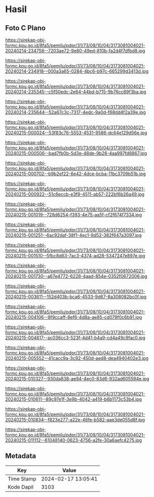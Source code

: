 # Hasil

## Foto C Plano

https://sirekap-obj-formc.kpu.go.id/8fa5/pemilu/pdpr/31/73/08/10/04/3173081004021-20240214-234758--7203ae72-9e80-49ed-810b-fa2d4f7dfbd8.jpg

https://sirekap-obj-formc.kpu.go.id/8fa5/pemilu/pdpr/31/73/08/10/04/3173081004021-20240214-234918--000a3a65-0284-4bc6-b97c-665299d3413d.jpg

https://sirekap-obj-formc.kpu.go.id/8fa5/pemilu/pdpr/31/73/08/10/04/3173081004021-20240214-235345--c5f50edc-2e64-44bd-b715-9b76cc89f3ba.jpg

https://sirekap-obj-formc.kpu.go.id/8fa5/pemilu/pdpr/31/73/08/10/04/3173081004021-20240214-235644--52a67c3c-7317-4edc-9a0d-f68dd4f2a39e.jpg

https://sirekap-obj-formc.kpu.go.id/8fa5/pemilu/pdpr/31/73/08/10/04/3173081004021-20240215-000024--53f83c76-5553-4531-9586-dc64e129d56e.jpg

https://sirekap-obj-formc.kpu.go.id/8fa5/pemilu/pdpr/31/73/08/10/04/3173081004021-20240215-000506--bad7fb0b-5d3e-48de-9b26-4aa997fd8867.jpg

https://sirekap-obj-formc.kpu.go.id/8fa5/pemilu/pdpr/31/73/08/10/04/3173081004021-20240215-000702--b9b2ef22-6e42-4dce-bcba-11bc3709b51b.jpg

https://sirekap-obj-formc.kpu.go.id/8fa5/pemilu/pdpr/31/73/08/10/04/3173081004021-20240215-000922--51c6eccb-e3f9-4511-ab57-222bf6b26a49.jpg

https://sirekap-obj-formc.kpu.go.id/8fa5/pemilu/pdpr/31/73/08/10/04/3173081004021-20240215-001019--728d6254-f393-4e75-aa5f-cf2f674f7334.jpg

https://sirekap-obj-formc.kpu.go.id/8fa5/pemilu/pdpr/31/73/08/10/04/3173081004021-20240215-001251--6ac92daf-38f1-4ec1-9d52-382f647a3097.jpg

https://sirekap-obj-formc.kpu.go.id/8fa5/pemilu/pdpr/31/73/08/10/04/3173081004021-20240215-001510--5fbc8d63-7ac3-4374-ad28-5347247e897e.jpg

https://sirekap-obj-formc.kpu.go.id/8fa5/pemilu/pdpr/31/73/08/10/04/3173081004021-20240215-001730--a67e4772-6228-4aad-854e-0352f0672006.jpg

https://sirekap-obj-formc.kpu.go.id/8fa5/pemilu/pdpr/31/73/08/10/04/3173081004021-20240215-003611--152d403b-bca6-4533-9d67-8a308082bc0f.jpg

https://sirekap-obj-formc.kpu.go.id/8fa5/pemilu/pdpr/31/73/08/10/04/3173081004021-20240215-004106--9f9ccaff-8ef6-4d8a-ae85-cd079f0c6b91.jpg

https://sirekap-obj-formc.kpu.go.id/8fa5/pemilu/pdpr/31/73/08/10/04/3173081004021-20240215-004617--ac036cc3-523f-4d41-b4a9-cd4a49c9fac0.jpg

https://sirekap-obj-formc.kpu.go.id/8fa5/pemilu/pdpr/31/73/08/10/04/3173081004021-20240215-005552--41cacc9a-3c92-450d-aed8-dea4940402e3.jpg

https://sirekap-obj-formc.kpu.go.id/8fa5/pemilu/pdpr/31/73/08/10/04/3173081004021-20240215-010327--930da838-ae94-4ec0-83d6-932ad605594e.jpg

https://sirekap-obj-formc.kpu.go.id/8fa5/pemilu/pdpr/31/73/08/10/04/3173081004021-20240215-010611--89c97e1f-3e9b-4042-a419-b6b1173c53b4.jpg

https://sirekap-obj-formc.kpu.go.id/8fa5/pemilu/pdpr/31/73/08/10/04/3173081004021-20240215-010834--f823e277-a22e-46fe-b582-aae3de055d8f.jpg

https://sirekap-obj-formc.kpu.go.id/8fa5/pemilu/pdpr/31/73/08/10/04/3173081004021-20240215-011112--61048140-0623-4756-a2fe-30a6aefc4275.jpg


## Metadata

| Key        | Value               |
| ---------- | ------------------- |
| Time Stamp | 2024-02-17 13:05:41 |
| Kode Dapil | 3103                |




